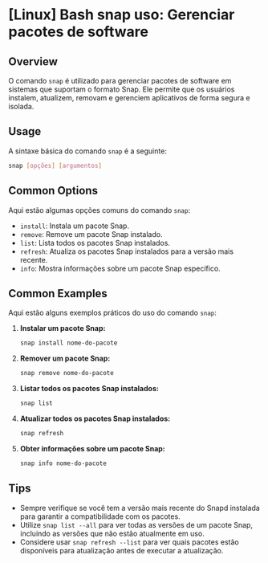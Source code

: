 # [Linux] Bash snap uso: Gerenciar pacotes de software

## Overview
O comando `snap` é utilizado para gerenciar pacotes de software em sistemas que suportam o formato Snap. Ele permite que os usuários instalem, atualizem, removam e gerenciem aplicativos de forma segura e isolada.

## Usage
A sintaxe básica do comando `snap` é a seguinte:

```bash
snap [opções] [argumentos]
```

## Common Options
Aqui estão algumas opções comuns do comando `snap`:

- `install`: Instala um pacote Snap.
- `remove`: Remove um pacote Snap instalado.
- `list`: Lista todos os pacotes Snap instalados.
- `refresh`: Atualiza os pacotes Snap instalados para a versão mais recente.
- `info`: Mostra informações sobre um pacote Snap específico.

## Common Examples
Aqui estão alguns exemplos práticos do uso do comando `snap`:

1. **Instalar um pacote Snap:**
   ```bash
   snap install nome-do-pacote
   ```

2. **Remover um pacote Snap:**
   ```bash
   snap remove nome-do-pacote
   ```

3. **Listar todos os pacotes Snap instalados:**
   ```bash
   snap list
   ```

4. **Atualizar todos os pacotes Snap instalados:**
   ```bash
   snap refresh
   ```

5. **Obter informações sobre um pacote Snap:**
   ```bash
   snap info nome-do-pacote
   ```

## Tips
- Sempre verifique se você tem a versão mais recente do Snapd instalada para garantir a compatibilidade com os pacotes.
- Utilize `snap list --all` para ver todas as versões de um pacote Snap, incluindo as versões que não estão atualmente em uso.
- Considere usar `snap refresh --list` para ver quais pacotes estão disponíveis para atualização antes de executar a atualização.